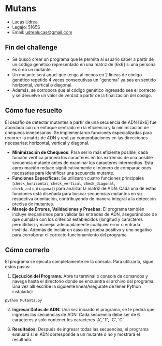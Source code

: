 # Mutans

- Lucas Udrea
- Legajo: 51656
- Email: udrealucas@gmail.com

## Fin del challenge

- Se buscó crear un programa que le permita al usuario saber a partir de un código genético representado en una matriz de [6x6] si una persona es o no un mutante.
- Un mutante será aquel que tenga al menos en 2 líneas de código genético repetido 4 veces consecutivas un "genoma" ya sea en sentido horizontal, vertical o diagonal.
- Además, se corrobora que el código genético ingresado sea el correcto y se devuelve un valor de verdad a partir de la finalización del código.

## Cómo fue resuelto

El desafío de detectar mutantes a partir de una secuencia de ADN [6x6] fue abordado con un enfoque centrado en la eficiencia y la minimización de chequeos innecesarios. Se implementaron funciones especializadas para recorrer la matriz de ADN y realizar comprobaciones en las direcciones necesarias: horizontal, vertical y diagonal.

- **Minimización de Chequeos:** Para ser lo más eficiente posible, cada función verifica primero los caracteres en los extremos de una posible secuencia mutante antes de examinar los caracteres intermedios. Esta aproximación reduce significativamente el número de comparaciones necesarias para identificar una secuencia mutante.
- **Funciones Específicas:** Se utilizaron cuatro funciones principales (`check_horizontal`, `check_vertical`, `check_diagonal`, `check_anti_diagonal`) para analizar la matriz de ADN. Cada una de estas funciones está diseñada para buscar secuencias mutantes en su respectiva orientación, contribuyendo de manera integral a la detección precisa de mutantes.
- **Manejo de Errores, Validaciones y Pruebas:** El programa también incluye mecanismos para validar las entradas de ADN, asegurándose de que cumplan con los criterios establecidos (longitud y caracteres permitidos) y manejar adecuadamente cualquier error o entrada inválida. Además de incluir un caso de prueba positivo y uno negativo para corroborar el correcto funcionamiento del programa.

## Cómo correrlo

El programa se ejecuta completamente en la consola. Para utilizarlo, sigue estos pasos:

1. **Ejecución del Programa:** Abre tu terminal o consola de comandos y navega hasta el directorio donde se encuentra el archivo del programa. Una vez allí escribe la siguiente línea(Asegurate de tener Python instalado):

```
python Mutants.py
```

2. **Ingresar Datos de ADN:** Una vez iniciado el programa, se te pedirá que ingreses las secuencias de ADN. Cada secuencia debe ser de 6 caracteres y solo contener los caracteres 'A', 'T', 'C', 'G'.

3. **Resultados:** Después de ingresar todas las secuencias, el programa evaluará si el ADN corresponde a un mutante o no y mostrará el resultado.
